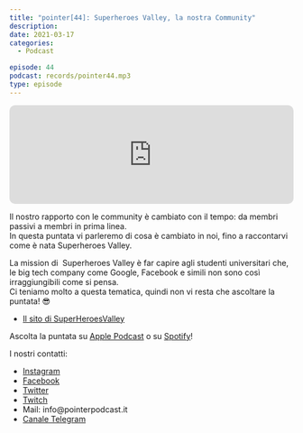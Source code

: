 ```yaml
---
title: "pointer[44]: Superheroes Valley, la nostra Community"
description:
date: 2021-03-17
categories:
  - Podcast

episode: 44
podcast: records/pointer44.mp3
type: episode
---
```


<p><iframe src="https://embed.podcasts.apple.com/us/podcast/pointer-44-superheroes-valley-la-nostra-community/id1465505870?i=1000513444985&amp;itsct=podcast_box&amp;itscg=30200&amp;theme=auto" sandbox="allow-forms allow-popups allow-same-origin allow-scripts allow-top-navigation-by-user-activation" allow="autoplay *; encrypted-media *;" style="width: 100%; max-width: 660px; overflow: hidden; border-top-left-radius: 10px; border-top-right-radius: 10px; border-bottom-right-radius: 10px; border-bottom-left-radius: 10px; background-color: transparent; background-position: initial initial; background-repeat: initial initial;" height="175px" frameborder="0"></iframe></p>

<!-- wp:paragraph -->
<p>Il nostro rapporto con le community è cambiato con il tempo: da membri passivi a membri in prima linea.<br>In questa puntata vi parleremo di cosa è cambiato in noi, fino a raccontarvi come è nata Superheroes Valley.</p>
<!-- /wp:paragraph -->

<!-- wp:paragraph -->
<p>La mission di&nbsp; Superheroes Valley è far capire agli studenti universitari che, le big tech company come Google, Facebook e simili non sono così irraggiungibili come si pensa.<br>Ci teniamo molto a questa tematica, quindi non vi resta che ascoltare la puntata! 😎</p>
<!-- /wp:paragraph -->

<!-- wp:list -->
<ul><li><a href="https://superheroesvalley.fun">Il sito di SuperHeroesValley</a></li></ul>
<!-- /wp:list -->

<!-- wp:paragraph -->
<p>Ascolta la puntata su <a href="https://podcasts.apple.com/it/podcast/pointerpodcast/id1465505870">Apple Podcast</a> o su <a href="https://open.spotify.com/show/3XmDzcZv4rCIx1VpWrbrkh">Spotify</a>!</p>
<!-- /wp:paragraph -->

<!-- wp:paragraph -->
<p>I nostri contatti:</p>
<!-- /wp:paragraph -->

<!-- wp:list -->
<ul><li><a href="https://www.instagram.com/pointerpodcast/">Instagram</a></li><li><a href="https://www.facebook.com/pointerPodcast/">Facebook</a></li><li><a href="https://twitter.com/PointerPodcast">Twitter</a></li><li><a href="https://www.twitch.tv/pointerpodcast">Twitch</a></li><li>Mail: info@pointerpodcast.it</li><li><a href="https://t.me/PointerPodcast">Canale Telegram</a></li></ul>
<!-- /wp:list -->